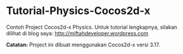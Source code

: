 # Tutorial-Physics-Cocos2d-x
Contoh Project Cocos2d-x Physics. Untuk tutorial lengkapnya, silakan dilihat di blog saya: http://miftahdeveloper.wordpress.com

**Catatan:**
Project ini dibuat menggunakan Cocos2d-x versi 3.17.
